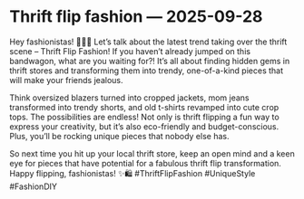 # Thrift flip fashion — 2025-09-28

Hey fashionistas! 💁🏻‍♀️ Let’s talk about the latest trend taking over the thrift scene – Thrift Flip Fashion! If you haven’t already jumped on this bandwagon, what are you waiting for?! It’s all about finding hidden gems in thrift stores and transforming them into trendy, one-of-a-kind pieces that will make your friends jealous.

Think oversized blazers turned into cropped jackets, mom jeans transformed into trendy shorts, and old t-shirts revamped into cute crop tops. The possibilities are endless! Not only is thrift flipping a fun way to express your creativity, but it’s also eco-friendly and budget-conscious. Plus, you’ll be rocking unique pieces that nobody else has.

So next time you hit up your local thrift store, keep an open mind and a keen eye for pieces that have potential for a fabulous thrift flip transformation. Happy flipping, fashionistas! ✨🛍 #ThriftFlipFashion #UniqueStyle #FashionDIY